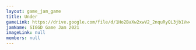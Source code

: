 ```yaml
---
layout: game_jam_game
title: Under
gameLink: https://drive.google.com/file/d/1Ho2BaXw2xwV2_2nquRyQL3jb1Vw4KGSf/view?usp=sharing
jamName: SIGGD Game Jam 2021
imageLink: null
members: null
---
```

<!--Put description here:-->

